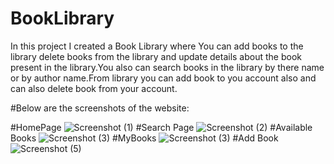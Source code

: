 # BookLibrary
In this project I created a Book Library where You can add books to the library delete books from the library and update details about the book present in the library.You also can search books in the library by there name or by author name.From library you can add book to you account also and can also delete book from your account.

#Below are the screenshots of the website:

#HomePage
  ![Screenshot (1)](https://github.com/Rishab-kill/BookLibrary/assets/53389674/49559552-b273-49f5-b647-ef5542bdb3fc)
#Search Page
  ![Screenshot (2)](https://github.com/Rishab-kill/BookLibrary/assets/53389674/9d4f745e-eed6-49eb-8a06-a0d5c7262d42)
#Available Books
  ![Screenshot (3)](https://github.com/Rishab-kill/BookLibrary/assets/53389674/e54b8ff9-760e-4d51-9fe8-7a009e05dc21)
#MyBooks
  ![Screenshot (3)](https://github.com/Rishab-kill/BookLibrary/assets/53389674/03a1627c-8111-45fc-ad44-f178297274ff)
#Add Book
![Screenshot (5)](https://github.com/Rishab-kill/BookLibrary/assets/53389674/1596dc5f-ab03-4121-b22d-9f5218773bb1)

  

  



